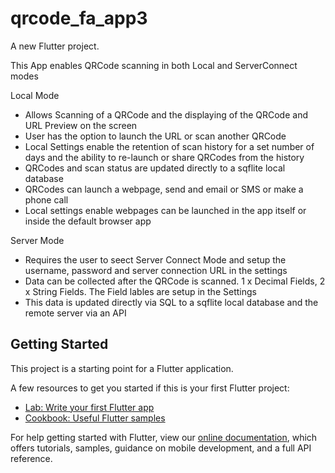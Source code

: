 # qrcode_fa_app3

A new Flutter project.

This App enables QRCode scanning in both Local and ServerConnect modes

Local Mode

- Allows Scanning of a QRCode and the displaying of the QRCode and URL Preview on the screen
- User has the option to launch the URL or scan another QRCode
- Local Settings enable the retention of scan history for a set number of days and the ability to re-launch or share QRCodes from the history
- QRCodes and scan status are updated directly to a sqflite local database
- QRCodes can launch a webpage, send and email or SMS or make a phone call
- Local settings enable webpages can be launched in the app itself or inside the default browser app 

Server Mode
- Requires the user to seect Server Connect Mode and setup the username, password and server connection URL in the settings
- Data can be collected after the QRCode is scanned. 1 x Decimal Fields, 2 x String Fields. The Field lables are setup in the Settings
- This data is updated directly via SQL to a sqflite local database and the remote server via an API


## Getting Started

This project is a starting point for a Flutter application.

A few resources to get you started if this is your first Flutter project:

- [Lab: Write your first Flutter app](https://flutter.dev/docs/get-started/codelab)
- [Cookbook: Useful Flutter samples](https://flutter.dev/docs/cookbook)

For help getting started with Flutter, view our
[online documentation](https://flutter.dev/docs), which offers tutorials,
samples, guidance on mobile development, and a full API reference.
